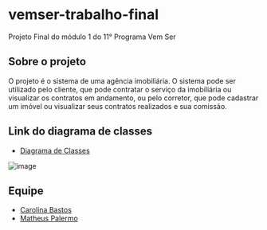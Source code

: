 # vemser-trabalho-final

Projeto Final do módulo 1 do 11° Programa Vem Ser

## Sobre o projeto
O projeto é o sistema de uma agência imobiliária. O sistema pode ser utilizado pelo cliente, que pode contratar o serviço da imobiliária ou visualizar os contratos em andamento, ou pelo corretor, que pode cadastrar um imóvel ou visualizar seus contratos realizados e sua comissão.

## Link do diagrama de classes
- [Diagrama de Classes](https://lucid.app/lucidchart/65ca0d7c-8ca2-44a4-9424-f0a6717099e3/edit?viewport_loc=-342%2C-170%2C3330%2C1557%2C0_0&invitationId=inv_64a7f697-eb9f-4e9d-894a-626abf32e6ea)

![image](https://user-images.githubusercontent.com/87295483/218690860-3939dfa8-f278-4fa0-8dba-507091f4a45b.png)


## Equipe
- [Carolina Bastos](https://github.com/bastoscarolina)
- [Matheus Palermo](https://github.com/matheus1629)
